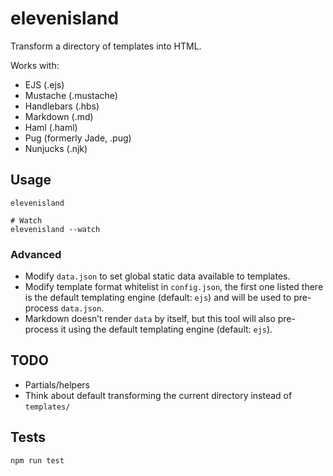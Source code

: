# elevenisland

Transform a directory of templates into HTML.

Works with:

* EJS (.ejs)
* Mustache (.mustache)
* Handlebars (.hbs)
* Markdown (.md)
* Haml (.haml)
* Pug (formerly Jade, .pug)
* Nunjucks (.njk)

## Usage

```
elevenisland

# Watch
elevenisland --watch
```

### Advanced

* Modify `data.json` to set global static data available to templates.
* Modify template format whitelist in `config.json`, the first one listed there is the default templating engine (default: `ejs`) and will be used to pre-process `data.json`.
* Markdown doesn’t render `data` by itself, but this tool will also pre-process it using the default templating engine (default: `ejs`).

## TODO

* Partials/helpers
* Think about default transforming the current directory instead of `templates/`

## Tests

```
npm run test
```